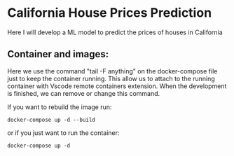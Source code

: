 # California House Prices Prediction

Here I will develop a ML model to predict the prices of houses in California


## Container and images:

Here we use the command "tail -F anything" on the docker-compose file just to keep the container running.
This allow us to attach to the running container with Vscode remote containers extension.
When the development is finished, we can remove or change this command.

If you want to rebuild the image run:

```
docker-compose up -d --build
```
or if you just want to run the container:

```console
docker-compose up -d
```